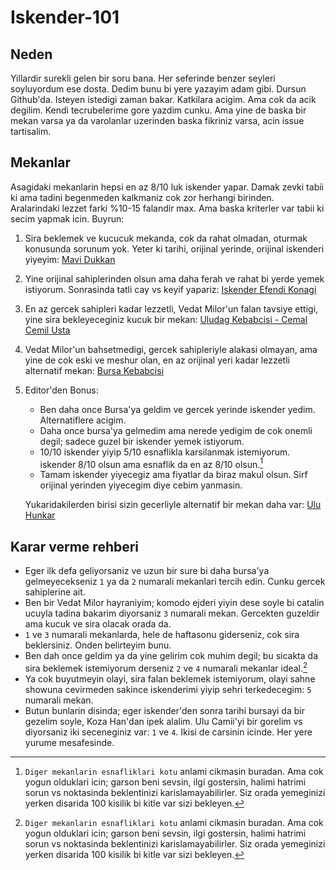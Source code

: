 # Iskender-101

## Neden

Yillardir surekli gelen bir soru bana. Her seferinde benzer seyleri soyluyordum ese dosta. Dedim bunu bi yere yazayim
adam gibi. Dursun Github'da. Isteyen istedigi zaman bakar. Katkilara acigim. Ama cok da acik degilim. Kendi
tecrubelerime gore yazdim cunku. Ama yine de baska bir mekan varsa ya da varolanlar uzerinden baska fikriniz varsa, acin issue tartisalim.

## Mekanlar

Asagidaki mekanlarin hepsi en az 8/10 luk iskender yapar. Damak zevki tabii ki ama tadini begenmeden kalkmaniz cok zor
herhangi birinden. Aralarindaki lezzet farki %10-15 falandir max. Ama baska kriterler var tabii ki secim yapmak icin.
Buyrun:

1. Sira beklemek ve kucucuk mekanda, cok da rahat olmadan, oturmak konusunda sorunum yok. Yeter ki tarihi, orijinal
   yerinde, orijinal iskenderi yiyeyim: [Mavi Dukkan](https://maps.app.goo.gl/Auvuk6M2W6nXPL1b7)
2. Yine orijinal sahiplerinden olsun ama daha ferah ve rahat bi yerde yemek istiyorum. Sonrasinda tatli cay vs keyif yapariz: [Iskender Efendi Konagi](https://maps.app.goo.gl/dEitiL2nE4StnZ3P9)
3. En az gercek sahipleri kadar lezzetli, Vedat Milor'un falan tavsiye ettigi, yine sira bekleyeceginiz kucuk bir
   mekan: [Uludag Kebabcisi - Cemal Cemil Usta](https://maps.app.goo.gl/GmbwLhRS4SXoUmPM8)
4. Vedat Milor'un bahsetmedigi, gercek sahipleriyle alakasi olmayan, ama yine de cok eski ve meshur olan, en az
   orijinal yeri kadar lezzetli alternatif mekan: [Bursa Kebabcisi](https://maps.app.goo.gl/tUHBGNc6dbdqknK49)
5. Editor'den Bonus:

   - Ben daha once Bursa'ya geldim ve gercek yerinde iskender yedim. Alternatiflere acigim.
   - Daha once bursa'ya gelmedim ama nerede yedigim de cok onemli degil; sadece guzel bir iskender yemek istiyorum.
   - 10/10 iskender yiyip 5/10 esnaflikla karsilanmak istemiyorum. iskender 8/10 olsun ama esnaflik da en az 8/10 olsun.[^1]
   - Tamam iskender yiyecegiz ama fiyatlar da biraz makul olsun. Sirf orijinal yerinden yiyecegim diye cebim yanmasin.

   Yukaridakilerden birisi sizin gecerliyle alternatif bir mekan daha var: [Ulu Hunkar](https://maps.app.goo.gl/iEWLSC6XpzVXvE4b9)

## Karar verme rehberi

- Eger ilk defa geliyorsaniz ve uzun bir sure bi daha bursa'ya gelmeyecekseniz `1` ya da `2` numarali mekanlari tercih edin. Cunku gercek sahiplerine ait.
- Ben bir Vedat Milor hayraniyim; komodo ejderi yiyin dese soyle bi catalin ucuyla tadina bakarim diyorsaniz `3` numarali mekan.
  Gercekten guzeldir ama kucuk ve sira olacak orada da.
- `1` ve `3` numarali mekanlarda, hele de haftasonu giderseniz, cok sira beklersiniz. Onden belirteyim bunu.
- Ben dah once geldim ya da yine gelirim cok muhim degil; bu sicakta da sira beklemek istemiyorum derseniz `2` ve `4` numarali
  mekanlar ideal.[^1]
- Ya cok buyutmeyin olayi, sira falan beklemek istemiyorum, olayi sahne showuna cevirmeden sakince iskenderimi yiyip
  sehri terkedecegim: `5` numarali mekan.
- Butun bunlarin disinda; eger iskender'den sonra tarihi bursayi da bir gezelim soyle, Koza Han'dan ipek alalim. Ulu
  Camii'yi bir gorelim vs diyorsaniz iki seceneginiz var: `1` ve `4`. Ikisi de carsinin icinde. Her yere yurume
  mesafesinde.

[^1]:
    `Diger mekanlarin esnafliklari kotu` anlami cikmasin buradan. Ama cok yogun olduklari icin; garson beni sevsin,
    ilgi gostersin, halimi hatrimi sorun vs noktasinda beklentinizi karislamayabilirler. Siz orada yemeginizi yerken
    disarida 100 kisilik bi kitle var sizi bekleyen.

